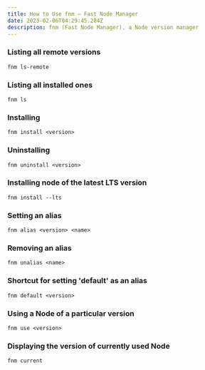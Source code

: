 ```yaml
---
title: How to Use fnm – Fast Node Manager
date: 2023-02-06T04:29:45.284Z
description: fnm (Fast Node Manager), a Node version manager
---
```

### Listing all remote versions
```
fnm ls-remote
```

### Listing all installed ones
```
fnm ls
```

### Installing
```
fnm install <version>
```

### Uninstalling
```
fnm uninstall <version>
```

### Installing node of the latest LTS version
```
fnm install --lts
```

### Setting an alias
```
fnm alias <version> <name>
```

### Removing an alias
```
fnm unalias <name>
```

### Shortcut for setting 'default' as an alias
```
fnm default <version>
```

### Using a Node of a particular version
```
fnm use <version>
```

### Displaying the version of currently used Node
```
fnm current
```